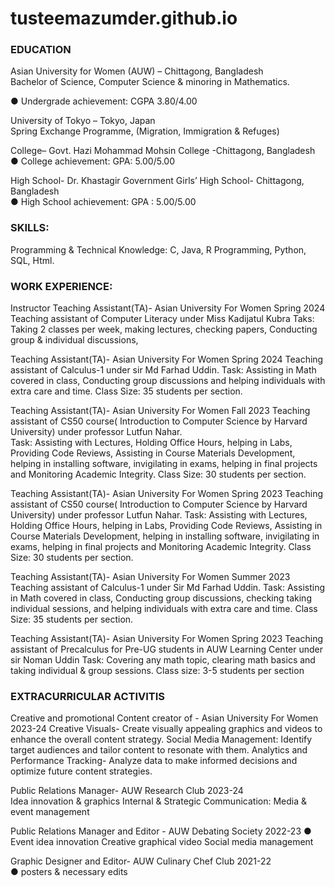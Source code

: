 # tusteemazumder.github.io

### EDUCATION

Asian University for Women (AUW) – Chittagong, Bangladesh                                                        
Bachelor of Science, Computer Science & minoring in Mathematics.

● Undergrade achievement: CGPA 3.80/4.00 

University of Tokyo – Tokyo, Japan    
Spring Exchange Programme, (Migration, Immigration & Refuges)

College– Govt. Hazi Mohammad Mohsin College -Chittagong, Bangladesh                                                 
● College achievement: GPA: 5.00/5.00 

High School- Dr. Khastagir Government Girls’ High School- Chittagong, Bangladesh                                 
● High School achievement: GPA : 5.00/5.00 

### SKILLS:
Programming & Technical Knowledge: C, Java, R Programming, Python, SQL, Html.

### WORK EXPERIENCE:
Instructor Teaching Assistant(TA)- Asian University For Women                                                                                                             Spring 2024
Teaching assistant of Computer Literacy under Miss Kadijatul Kubra
Taks: Taking 2 classes per week, making lectures, checking papers, Conducting group & individual discussions,


Teaching Assistant(TA)- Asian University For Women                                                                                                                         Spring 2024
Teaching assistant of Calculus-1 under sir Md Farhad Uddin.
Task: Assisting in Math covered in class, Conducting group discussions and helping individuals with extra care and time.
Class Size: 35 students per section.

Teaching Assistant(TA)- Asian University For Women                                                                                                                                 Fall 2023
Teaching assistant of CS50 course( Introduction to Computer Science by Harvard University) under professor Lutfun Nahar.  
Task: Assisting with Lectures, Holding Office Hours, helping in Labs, Providing Code Reviews, Assisting in Course Materials Development, helping in installing software, invigilating in exams, helping in final projects and Monitoring Academic Integrity. 
Class Size: 30 students per section.

Teaching Assistant(TA)- Asian University For Women                                                                                                                                   Spring 2023
Teaching assistant of CS50 course( Introduction to Computer Science by Harvard University) under professor Lutfun Nahar.
Task: Assisting with Lectures, Holding Office Hours, helping in Labs, Providing Code Reviews, Assisting in Course Materials Development, helping in installing software, invigilating in exams, helping in final projects and Monitoring Academic Integrity.
Class Size: 30 students per section.

Teaching Assistant(TA)- Asian University For Women                                                                                                                                    Summer 2023
Teaching assistant of Calculus-1 under Sir Md Farhad Uddin.
Task: Assisting in Math covered in class, Conducting group discussions, checking  taking individual sessions, and helping individuals with extra care and time.
Class Size: 35 students per section.

Teaching Assistant(TA)- Asian University For Women                                                                                                                                   Spring 2023
Teaching assistant of Precalculus for Pre-UG students in AUW Learning Center under sir Noman Uddin 
Task: Covering any math topic, clearing math basics and taking individual & group sessions.
Class size: 3-5 students per section

### EXTRACURRICULAR ACTIVITIS

  Creative and promotional Content creator of - Asian University For Women                                                         2023-24 
Creative Visuals- Create visually appealing graphics and videos to enhance the overall content strategy.
Social Media Management: Identify target audiences and tailor content to resonate with them.
Analytics and Performance Tracking- Analyze data to make informed decisions and optimize future content strategies.

   Public Relations Manager- AUW Research Club                                                                                     2023-24                                                                                
Idea innovation & graphics
Internal & Strategic Communication:
Media & event management

  Public Relations Manager and Editor - AUW Debating Society                                                                      2022-23
       ●    Event idea innovation
Creative graphical video
Social media management  

   Graphic Designer and Editor-  AUW Culinary Chef Club                                                                          2021-22      
 ● posters & necessary edits



